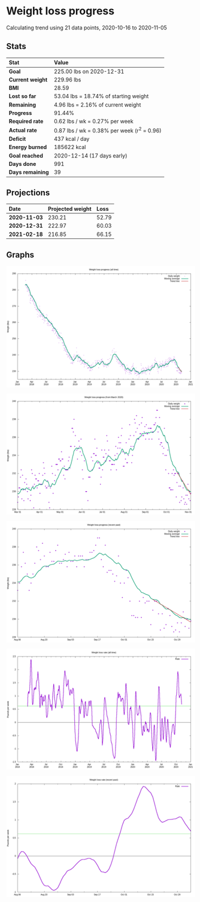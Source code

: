 # Weight loss progress

Calculating trend using 21 data points, 2020-10-16 to 2020-11-05

## Stats

Stat|Value
:-|:-
**Goal**|225.00 lbs on 2020-12-31
**Current weight**|229.96 lbs
**BMI**|28.59
**Lost so far**|53.04 lbs = 18.74% of starting weight
**Remaining**|4.96 lbs =  2.16% of current  weight
**Progress**|91.44%
**Required rate**|0.62 lbs / wk = 0.27% per week
**Actual rate**|0.87 lbs / wk = 0.38% per week  (r<sup>2</sup> = 0.96)
**Deficit**|437 kcal / day
**Energy burned**|185622 kcal
**Goal reached**|2020-12-14 (17 days early)
**Days done**|991
**Days remaining**|39

## Projections

Date|Projected weight|Loss
:-|:-|:-
**2020-11-03**|230.21|52.79
**2020-12-31**|222.97|60.03
**2021-02-18**|216.85|66.15

## Graphs

![](weight-graph-alltime.png)

![](weight-graph-covid.png)

![](weight-graph-recent.png)

![](rate-graph-alltime.png)

![](rate-graph-recent.png)
